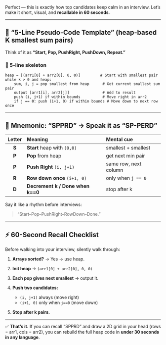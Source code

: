 Perfect — this is exactly how top candidates keep calm in an interview.
Let’s make it short, visual, and **recallable in 60 seconds**.

---

## 🧠 “5-Line Pseudo-Code Template” (heap-based K smallest sum pairs)

Think of it as **“Start, Pop, PushRight, PushDown, Repeat.”**

### 🔹 5-line skeleton

```
heap = [(arr1[0] + arr2[0], 0, 0)]         # Start with smallest pair
while k > 0 and heap:
    sum, i, j = pop smallest from heap      # Get current smallest sum pair
    output [arr1[i], arr2[j]]               # Add to result
    push (i, j+1) if within bounds          # Move right in arr2
    if j == 0: push (i+1, 0) if within bounds # Move down to next row once
```

---

## 🧩 Mnemonic: **“SPPRD” → Speak it as “SP-PERD”**

| Letter | Meaning                          | Mental cue            |
| :----: | :------------------------------- | :-------------------- |
|  **S** | **Start** heap with `(0,0)`      | smallest + smallest   |
|  **P** | **Pop** from heap                | get next min pair     |
|  **P** | **Push Right** `(i, j+1)`        | same row, next column |
|  **R** | **Row down once** `(i+1, 0)`     | only when `j == 0`    |
|  **D** | **Decrement k / Done when k==0** | stop after k          |

Say it like a rhythm before interviews:

> “Start–Pop–PushRight–RowDown–Done.”

---

## ⚡ 60-Second Recall Checklist

Before walking into your interview, silently walk through:

1. **Arrays sorted?** → Yes → use heap.
2. **Init heap** → `(arr1[0] + arr2[0], 0, 0)`
3. **Each pop gives next smallest** → output it.
4. **Push two candidates:**

   * `(i, j+1)` always (move right)
   * `(i+1, 0)` only when `j==0` (move down)
5. **Stop after k pairs.**

---

✅ **That’s it.**
If you can recall “SPPRD” and draw a 2D grid in your head (rows = arr1, cols = arr2),
you can rebuild the full heap code in **under 30 seconds in any language**.
